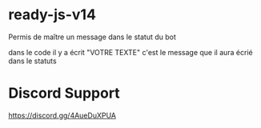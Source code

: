 # ready-js-v14
Permis de maître un message dans le statut du bot

dans le code il y a écrit "VOTRE TEXTE" c'est le message que il aura écrié dans le statuts

# Discord Support 
https://discord.gg/4AueDuXPUA
